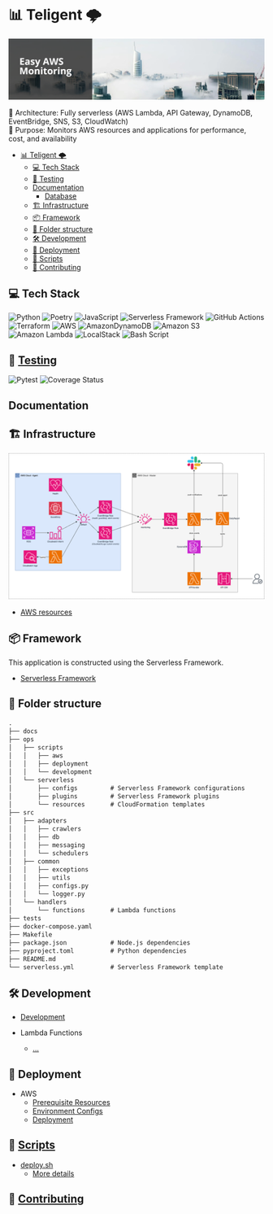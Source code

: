 # 📊 Teligent 🌩️

![banner.png](docs/images/banner.png)

🔹 Architecture: Fully serverless (AWS Lambda, API Gateway, DynamoDB, EventBridge, SNS, S3, CloudWatch)<br>
🔹 Purpose: Monitors AWS resources and applications for performance, cost, and availability<br>

[//]: # "fmt: off"

<!-- TOC -->

- [📊 Teligent 🌩️](#-teligent-️)
  - [💻 Tech Stack](#-tech-stack)
  - [🧪 Testing](#-testing)
  - [Documentation](#documentation)
    - [Database](#database)
  - [🏗️ Infrastructure](#️-infrastructure)
  - [📦 Framework](#-framework)
  - [📁 Folder structure](#-folder-structure)
  - [🛠️ Development](#️-development)
  - [🚀 Deployment](#-deployment)
  - [📝 Scripts](#-scripts)
  - [🤝 Contributing](#-contributing)

## 💻 Tech Stack

![Python](https://img.shields.io/badge/python-3670A0?style=for-the-badge&logo=python&logoColor=ffdd54)
![Poetry](https://img.shields.io/badge/Poetry-%233B82F6.svg?style=for-the-badge&logo=poetry&logoColor=0B3D8D)
![JavaScript](https://img.shields.io/badge/javascript-%23323330.svg?style=for-the-badge&logo=javascript&logoColor=%23F7DF1E)
![Serverless Framework](https://img.shields.io/badge/serverless%20framework-8A2BE2?style=for-the-badge)
![GitHub Actions](https://img.shields.io/badge/github%20actions-%232671E5.svg?style=for-the-badge&logo=githubactions&logoColor=white)
![Terraform](https://img.shields.io/badge/terraform-%235835CC.svg?style=for-the-badge&logo=terraform&logoColor=white)
![AWS](https://img.shields.io/badge/AWS-%23FF9900.svg?style=for-the-badge&logo=amazon-aws&logoColor=white)
![AmazonDynamoDB](https://img.shields.io/badge/Amazon%20DynamoDB-4053D6?style=for-the-badge&logo=Amazon%20DynamoDB&logoColor=white)
![Amazon S3](https://img.shields.io/badge/Amazon%20S3-FF9900?style=for-the-badge&logo=amazons3&logoColor=white&color=green)
![Amazon Lambda](https://img.shields.io/badge/Amazon%20lambda-8A2BE2?style=for-the-badge&color=FF9933)
![LocalStack](https://img.shields.io/badge/local%20stack-8A2BE2?style=for-the-badge&color=blue)
![Bash Script](https://img.shields.io/badge/bash_script-%23121011.svg?style=for-the-badge&logo=gnu-bash&logoColor=white)

## 🧪 [Testing](tests)

![Pytest](https://img.shields.io/badge/pytest-%23ffffff.svg?style=for-the-badge&logo=pytest&logoColor=2f9fe3)
![Coverage Status](https://img.shields.io/badge/Coverage-88%25-blue?style=for-the-badge&logo=codecov&logoColor=white)

## Documentation

## 🏗️ Infrastructure

![infra](docs/images/infra.png)

- [AWS resources](docs/resources.md)

## 📦 Framework

This application is constructed using the Serverless Framework.

- [Serverless Framework](https://www.serverless.com/)

## 📁 Folder structure

```
.
├── docs
├── ops
│   ├── scripts
│   │   ├── aws
│   │   ├── deployment
│   │   └── development
│   └── serverless
│       ├── configs         # Serverless Framework configurations
│       ├── plugins         # Serverless Framework plugins
│       └── resources       # CloudFormation templates
├── src
│   ├── adapters
│   │   ├── crawlers
│   │   ├── db
│   │   ├── messaging
│   │   └── schedulers
│   ├── common
│   │   ├── exceptions
│   │   ├── utils
│   │   ├── configs.py
│   │   └── logger.py
│   └── handlers
│       └── functions       # Lambda functions
├── tests
├── docker-compose.yaml
├── Makefile
├── package.json            # Node.js dependencies
├── pyproject.toml          # Python dependencies
├── README.md
└── serverless.yml          # Serverless Framework template
```

## 🛠️ Development

- [Development](docs/development.md)

- Lambda Functions
  - [...](src/entrypoints/.../function.yml)

## 🚀 Deployment

- AWS
  - [Prerequisite Resources](docs/aws-prerequisite-resources.md)
  - [Environment Configs](docs/aws-configs.md)
  - [Deployment](docs/aws-deployment.md)

## 📝 [Scripts](ops/scripts)

- [deploy.sh](ops/scripts/deployment/deploy.sh)
  - [More details](docs/aws-deployment.md)

## 🤝 [Contributing](docs/git/contributing.md)
